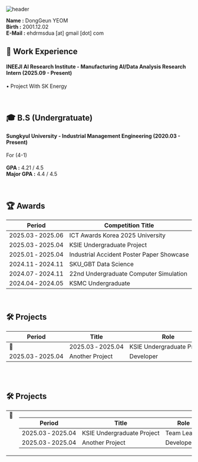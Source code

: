 ![header](https://capsule-render.vercel.app/api?type=waving&color=gradient&height=200&section=header&text=Dong_Geun_YEOM&fontSize=80)
 
__Name :__ DongGeun YEOM <br/>
__Birth :__ 2001.12.02 <br/>
__E-Mail :__ ehdrmsdua [at] gmail [dot] com <br/>
## 🏃 Work Experience
#### INEEJI AI Research Institute - Manufacturing AI/Data Analysis Research Intern (2025.09 - Present) <br/>
• Project With SK Energy <br/>
<br/>
<br/>
## 🎓 B.S (Undergratuate)
#### Sungkyul University - Industrial Management Engineering (2020.03 - Present) <br/>
For (4-1) <br/>
<br/>
__GPA :__ 4.21 / 4.5 <br/>
__Major GPA :__ 4.4 / 4.5 <br/>
<br/>
<br/>
## 🏆️ Awards
|Period|Competition Title|Award|Host|Link|
|---|---|---|---|---|
| 2025.03&nbsp;&#8209;&nbsp;2025.06 | ICT&nbsp;Awards&nbsp;Korea&nbsp;2025&nbsp;University | Encouragement | Korea&nbsp;Association&nbsp;of&nbsp;Information&nbsp;and&nbsp;Science&nbsp;Education |🔗|
| 2025.03&nbsp;&#8209;&nbsp;2025.04 | KSIE&nbsp;Undergraduate&nbsp;Project | Encouragement | Korean&nbsp;Society&nbsp;of&nbsp;Industrial&nbsp;and&nbsp;System&nbsp;Engineering |[🔗](https://github.com/ehdrmsdua/23rd_Undergraduate_Project_Competition_of_the_Korean_Society_of_Industrial_and_Systems_Engineering)|
| 2025.01&nbsp;&#8209;&nbsp;2025.04 | Industrial&nbsp;Accident&nbsp;Poster&nbsp;Paper&nbsp;Showcase |First Author| Labor&nbsp;Welfare&nbsp;Research&nbsp;Institute |[🔗](Poster_Paper_Competition_Utilizing_Industrial_Accident_Insurance_Panel_Data)|
| 2024.11&nbsp;&#8209;&nbsp;2024.11 | SKU_GBT&nbsp;Data&nbsp;Science| Gold | SKU_GBT,&nbsp;Samsung&nbsp;SDS,&nbsp;Data&nbsp;Solution |[🔗](https://github.com/ehdrmsdua/SKU_GBT_Data_Solution_Samsung_SDS_Data_Science_Competition)|
| 2024.07&nbsp;&#8209;&nbsp;2024.11 | 22nd&nbsp;Undergraduate&nbsp;Computer&nbsp;Simulation | 4th | Korean&nbsp;Simulation&nbsp;Society |[🔗](https://github.com/ehdrmsdua/Korean_Simulation_Society_Undergraduate_Competition)|
| 2024.04&nbsp;&#8209;&nbsp;2024.05 | KSMC&nbsp;Undergraduate| Excellence | Korean&nbsp;Society&nbsp;of&nbsp;Management&nbsp;Consulting |[🔗](https://github.com/ehdrmsdua/2024_Society_Of_Management_Consulting_Undergratuate_Contest)|

<br/>

## 🛠️ Projects 
|Period|Title|Role|Link|
|---|---|---|---|
🌟| 2025.03&nbsp;&#8209;&nbsp;2025.04 | KSIE&nbsp;Undergraduate&nbsp;Project | Team&nbsp;Leader |[🔗](https://github.com/ehdrmsdua/23rd_Undergraduate_Project_Competition_of_the_Korean_Society_of_Industrial_and_Systems_Engineering)|
| 2025.03&nbsp;&#8209;&nbsp;2025.04 | Another&nbsp;Project | Developer |[🔗](https://github.com/ehdrmsdua/example)|

<br/>
<br/>

## 🛠️ Projects 

<table>
<tr>
<td valign="top">🎯</td>
<td>

|Period|Title|Role|Link|
|---|---|---|---|
| 2025.03&nbsp;&#8209;&nbsp;2025.04 | KSIE&nbsp;Undergraduate&nbsp;Project | Team&nbsp;Leader |[🔗](https://github.com/ehdrmsdua/23rd_Undergraduate_Project_Competition_of_the_Korean_Society_of_Industrial_and_Systems_Engineering)|
| 2025.03&nbsp;&#8209;&nbsp;2025.04 | Another&nbsp;Project | Developer |[🔗](https://github.com/ehdrmsdua/example)|

</td>
</tr>
</table>
